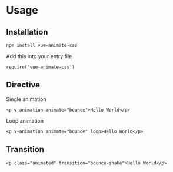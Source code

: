 # Usage

## Installation

```
npm install vue-animate-css
```

Add this into your entry file
```
require('vue-animate-css')
```

## Directive
Single animation
```
<p v-animation animate="bounce">Hello World</p>
```

Loop animation
```
<p v-animation animate="bounce" loop>Hello World</p>
```

## Transition

```
<p class="animated" transition="bounce-shake">Hello World</p>
```